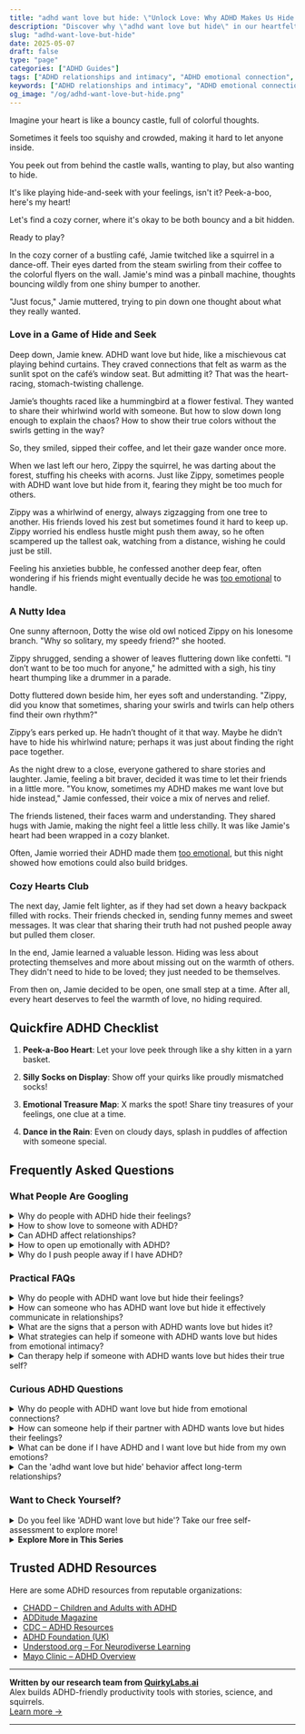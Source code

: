 ```yaml
---
title: "adhd want love but hide: \"Unlock Love: Why ADHD Makes Us Hide But Still Want It!\""
description: "Discover why \"adhd want love but hide\" in our heartfelt blog. A cozy read that helps you feel seen and provides insights into navigating emotions playfully and safely. Ready to feel understood?"
slug: "adhd-want-love-but-hide"
date: 2025-05-07
draft: false
type: "page"
categories: ["ADHD Guides"]
tags: ["ADHD relationships and intimacy", "ADHD emotional connection", "hiding feelings with ADHD", "seeking love with ADHD", "managing social anxiety ADHD", "ADHD dating challenges", "finding love with ADHD"]
keywords: ["ADHD relationships and intimacy", "ADHD emotional connection", "hiding feelings with ADHD", "seeking love with ADHD", "managing social anxiety ADHD", "ADHD dating challenges", "finding love with ADHD"]
og_image: "/og/adhd-want-love-but-hide.png"
---
```


Imagine your heart is like a bouncy castle, full of colorful thoughts.

Sometimes it feels too squishy and crowded, making it hard to let anyone inside.

You peek out from behind the castle walls, wanting to play, but also wanting to hide.

It's like playing hide-and-seek with your feelings, isn't it? Peek-a-boo, here's my heart!

Let's find a cozy corner, where it's okay to be both bouncy and a bit hidden. 

Ready to play?

In the cozy corner of a bustling café, Jamie twitched like a squirrel in a dance-off. Their eyes darted from the steam swirling from their coffee to the colorful flyers on the wall. Jamie's mind was a pinball machine, thoughts bouncing wildly from one shiny bumper to another. 

"Just focus," Jamie muttered, trying to pin down one thought about what they really wanted. 

### Love in a Game of Hide and Seek

Deep down, Jamie knew. ADHD want love but hide, like a mischievous cat playing behind curtains. They craved connections that felt as warm as the sunlit spot on the café’s window seat. But admitting it? That was the heart-racing, stomach-twisting challenge.

Jamie’s thoughts raced like a hummingbird at a flower festival. They wanted to share their whirlwind world with someone. But how to slow down long enough to explain the chaos? How to show their true colors without the swirls getting in the way?

So, they smiled, sipped their coffee, and let their gaze wander once more.

When we last left our hero, Zippy the squirrel, he was darting about the forest, stuffing his cheeks with acorns. Just like Zippy, sometimes people with ADHD want love but hide from it, fearing they might be too much for others.

Zippy was a whirlwind of energy, always zigzagging from one tree to another. His friends loved his zest but sometimes found it hard to keep up. Zippy worried his endless hustle might push them away, so he often scampered up the tallest oak, watching from a distance, wishing he could just be still.

Feeling his anxieties bubble, he confessed another deep fear, often wondering if his friends might eventually decide he was [too emotional](/pages/adhd-too-emotional/) to handle.

### A Nutty Idea

One sunny afternoon, Dotty the wise old owl noticed Zippy on his lonesome branch. "Why so solitary, my speedy friend?" she hooted.

Zippy shrugged, sending a shower of leaves fluttering down like confetti. "I don’t want to be too much for anyone," he admitted with a sigh, his tiny heart thumping like a drummer in a parade.

Dotty fluttered down beside him, her eyes soft and understanding. "Zippy, did you know that sometimes, sharing your swirls and twirls can help others find their own rhythm?"

Zippy’s ears perked up. He hadn’t thought of it that way. Maybe he didn’t have to hide his whirlwind nature; perhaps it was just about finding the right pace together.

As the night drew to a close, everyone gathered to share stories and laughter. Jamie, feeling a bit braver, decided it was time to let their friends in a little more. "You know, sometimes my ADHD makes me want love but hide instead," Jamie confessed, their voice a mix of nerves and relief.

The friends listened, their faces warm and understanding. They shared hugs with Jamie, making the night feel a little less chilly. It was like Jamie's heart had been wrapped in a cozy blanket.

Often, Jamie worried their ADHD made them [too emotional](/pages/adhd-too-emotional/), but this night showed how emotions could also build bridges.

### Cozy Hearts Club

The next day, Jamie felt lighter, as if they had set down a heavy backpack filled with rocks. Their friends checked in, sending funny memes and sweet messages. It was clear that sharing their truth had not pushed people away but pulled them closer.

In the end, Jamie learned a valuable lesson. Hiding was less about protecting themselves and more about missing out on the warmth of others. They didn't need to hide to be loved; they just needed to be themselves.

From then on, Jamie decided to be open, one small step at a time. After all, every heart deserves to feel the warmth of love, no hiding required.

## Quickfire ADHD Checklist

1. **Peek-a-Boo Heart**: Let your love peek through like a shy kitten in a yarn basket.

2. **Silly Socks on Display**: Show off your quirks like proudly mismatched socks!

3. **Emotional Treasure Map**: X marks the spot! Share tiny treasures of your feelings, one clue at a time.

4. **Dance in the Rain**: Even on cloudy days, splash in puddles of affection with someone special.

## Frequently Asked Questions



### What People Are Googling

<details><summary>Why do people with ADHD hide their feelings?</summary><p>People with ADHD might hide their feelings for a few reasons, often stemming from past experiences of being misunderstood or not feeling supported. It's common to worry about how others might react to their intense emotions or rapid changes in mood, which can feel overwhelming to both the person with ADHD and those around them. This can lead to a protective behavior where they keep their feelings to themselves to avoid judgment or conflict. Remember, everyone needs a safe space to express themselves, and finding understanding friends, family, or a supportive group can make a world of difference.</p></details>
<details><summary>How to show love to someone with ADHD?</summary><p>Showing love to someone with ADHD is all about understanding and patience. Start by acknowledging their unique needs and appreciating their vibrant energy and creativity. Establishing clear, honest communication can make a big difference, helping them feel supported and heard. Lastly, remember to celebrate their successes, no matter how small, and offer reassurances when things get a bit overwhelming—they’ll truly appreciate the thoughtfulness and care you put into understanding their world.</p></details>
<details><summary>Can ADHD affect relationships?</summary><p>Absolutely, ADHD can indeed affect relationships, but understanding how is a great first step! People with ADHD might struggle with things like staying organized, managing time, or following through on commitments, which can sometimes be misunderstood by partners who don't have the same challenges. It's also common for emotional sensitivity and impulsivity to add some extra spice to interactions. Remember, communication and mutual understanding can turn these challenges into strengths, fostering a uniquely supportive and vibrant relationship.</p></details>
<details><summary>How to open up emotionally with ADHD?</summary><p>Opening up emotionally with ADHD can sometimes feel like navigating a maze—challenging but definitely doable with some gentle strategies. Start by identifying someone who is patient and understanding, possibly someone who already knows a bit about ADHD. When you share, explain how ADHD affects your emotions and communication, which can help them better understand your perspective. Also, consider writing down your thoughts beforehand if you find verbal expression tricky; it can be a cozy, personal way to sort through your feelings at your own pace before sharing them aloud.</p></details>
<details><summary>Why do I push people away if I have ADHD?</summary><p>It's really common to feel like you're pushing people away when you have ADHD, and it’s okay to feel this way. Sometimes, the challenges of managing your emotions and reactions can make relationships tricky. ADHD can lead to misunderstandings or intense reactions that might overwhelm you or others. Just remember, recognizing this is a powerful first step, and with some strategies and understanding, you can build stronger connections. You're not alone in this, and reaching out for support can be incredibly helpful.</p></details>



### Practical FAQs

<details><summary>Why do people with ADHD want love but hide their feelings?</summary><p>It's completely understandable to feel this way! Many people with ADHD long for deep connections and love, but might hide their feelings due to fear of being misunderstood or rejected due to past experiences. ADHD can sometimes make emotions feel more intense, and managing these emotions can be challenging. It’s like wanting to jump into the water but being scared it’s too cold. Remember, your feelings are valid, and finding someone who understands your unique self is entirely possible.</p></details>
<details><summary>How can someone who has ADHD want love but hide it effectively communicate in relationships?</summary><p>Absolutely, expressing feelings and maintaining open communication can sometimes feel like a daunting task, especially when you have ADHD. It’s like wanting to read a book in a noisy café sometimes, isn't it? The key is to find a quiet corner in that café of your mind. Start by setting aside specific times to share thoughts with your partner when you feel most at ease and less overwhelmed. It can also be incredibly helpful to write down your thoughts and feelings beforehand. This little bit of preparation can make your communication clearer and more effective, helping you bridge the gap between wanting love and expressing it.</p></details>
<details><summary>What are the signs that a person with ADHD wants love but hides it?</summary><p>It's really common for someone with ADHD to yearn for deep connections and love, but also feel hesitant about showing it. They might worry about being too much or not enough, leading them to mask their true feelings. You might notice they're incredibly enthusiastic and attentive when they're with you, laughing a lot and engaging deeply in conversations. However, they might also pull back suddenly, needing time to manage their emotions or fears of vulnerability. It's a delicate balance, but underneath, the affection and need for connection are often very strong.</p></details>
<details><summary>What strategies can help if someone with ADHD wants love but hides from emotional intimacy?</summary><p>It's completely understandable to yearn for love but feel hesitant about diving into emotional intimacy—many with ADHD experience this. A gentle first step might be exploring why intimacy feels daunting; sometimes, past experiences or fear of rejection play a role. Setting small, manageable goals can make the process less overwhelming, like sharing a personal story or emotion with a friend before opening up in romantic relationships. And remember, finding a supportive environment and perhaps a therapist or coach familiar with ADHD can really provide the tools and confidence you need to navigate these waters.</p></details>
<details><summary>Can therapy help if someone with ADHD wants love but hides their true self?</summary><p>Absolutely, therapy can be a wonderful tool for exploring and addressing this. When someone with ADHD masks their true self, especially in relationships, it might be stemming from fears of rejection or misunderstanding. Therapy offers a safe space to understand these feelings and develop strategies to express your authentic self more confidently. By working with a therapist, you can learn how to build genuine connections and foster self-acceptance, both of which are key in finding and nurturing love.</p></details>



### Curious ADHD Questions

<details><summary>Why do people with ADHD want love but hide from emotional connections?</summary><p>It's really common for people with ADHD to crave deep, meaningful connections, including love, but sometimes they might pull back or seem to hide from these very relationships. This often stems from past experiences where their ways of processing emotions and interactions were misunderstood, leading to feelings of rejection or being overwhelmed. Plus, the intensity of emotions can sometimes make relationships feel like a lot to handle, prompting a bit of a retreat to regroup. It's important to remember that this behavior isn't about a lack of desire for connection, but more about managing emotional responses in a way that feels safe and sustainable.</p></details>
<details><summary>How can someone help if their partner with ADHD wants love but hides their feelings?</summary><p>It's truly heartwarming that you want to support your partner in this way. People with ADHD might hide their feelings due to past misunderstandings or fear of rejection. A cozy start would be to create a safe, non-judgmental space where your partner feels comfortable expressing themselves. Gentle check-ins and expressing your own feelings openly can also encourage your partner to share theirs. Remember, patience and understanding go a long way in nurturing a loving connection.</p></details>
<details><summary>What can be done if I have ADHD and I want love but hide from my own emotions?</summary><p>Navigating emotions can feel especially tricky when you have ADHD, but it's wonderful that you're reaching out for love and connection. It's quite common to feel a bit overwhelmed by your feelings, and sometimes hiding might seem like the easiest route. A good first step could be gently exploring what emotions feel like for you and identifying which ones make you want to hide. Consider sharing these feelings with someone you trust or a therapist who can help guide you through understanding and embracing your emotions. This process can strengthen your relationship with yourself and others, opening the door to deeper connections and love.</p></details>
<details><summary>Can the 'adhd want love but hide' behavior affect long-term relationships?</summary><p>Absolutely, it's quite common for individuals with ADHD to crave closeness but also feel compelled to pull away or hide their true selves, often due to fears of rejection or feeling overwhelmed. This push-pull dynamic can certainly impact long-term relationships, as it might leave partners feeling confused or distant. However, with open communication and mutual understanding, you and your partner can navigate these feelings together. It’s all about building a safe space where vulnerability is welcomed and both partners feel valued and understood.</p></details>



### Want to Check Yourself?

<details><summary>Do you feel like 'ADHD want love but hide'? Take our free self-assessment to explore more!</summary><p>Absolutely, that feeling is quite common! Many people with ADHD experience challenges in expressing their needs or managing how they connect with others, which might make them feel like they’re hiding away. Our free self-assessment is designed to help you explore these feelings in a supportive and understanding environment. It’s a great step towards understanding your unique patterns and finding ways to express your love and needs more comfortably. Why not give it a try and see what insights you can discover?</p></details>

<script type="application/ld+json">
{
  "@context": "https://schema.org",
  "@type": "FAQPage",
  "mainEntity": [
    {
      "@type": "Question",
      "name": "Why do people with ADHD hide their feelings?",
      "acceptedAnswer": {
        "@type": "Answer",
        "text": "People with ADHD might hide their feelings for a few reasons, often stemming from past experiences of being misunderstood or not feeling supported. It's common to worry about how others might react to their intense emotions or rapid changes in mood, which can feel overwhelming to both the person with ADHD and those around them. This can lead to a protective behavior where they keep their feelings to themselves to avoid judgment or conflict. Remember, everyone needs a safe space to express themselves, and finding understanding friends, family, or a supportive group can make a world of difference."
      }
    },
    {
      "@type": "Question",
      "name": "How to show love to someone with ADHD?",
      "acceptedAnswer": {
        "@type": "Answer",
        "text": "Showing love to someone with ADHD is all about understanding and patience. Start by acknowledging their unique needs and appreciating their vibrant energy and creativity. Establishing clear, honest communication can make a big difference, helping them feel supported and heard. Lastly, remember to celebrate their successes, no matter how small, and offer reassurances when things get a bit overwhelming\u2014they\u2019ll truly appreciate the thoughtfulness and care you put into understanding their world."
      }
    },
    {
      "@type": "Question",
      "name": "Can ADHD affect relationships?",
      "acceptedAnswer": {
        "@type": "Answer",
        "text": "Absolutely, ADHD can indeed affect relationships, but understanding how is a great first step! People with ADHD might struggle with things like staying organized, managing time, or following through on commitments, which can sometimes be misunderstood by partners who don't have the same challenges. It's also common for emotional sensitivity and impulsivity to add some extra spice to interactions. Remember, communication and mutual understanding can turn these challenges into strengths, fostering a uniquely supportive and vibrant relationship."
      }
    },
    {
      "@type": "Question",
      "name": "How to open up emotionally with ADHD?",
      "acceptedAnswer": {
        "@type": "Answer",
        "text": "Opening up emotionally with ADHD can sometimes feel like navigating a maze\u2014challenging but definitely doable with some gentle strategies. Start by identifying someone who is patient and understanding, possibly someone who already knows a bit about ADHD. When you share, explain how ADHD affects your emotions and communication, which can help them better understand your perspective. Also, consider writing down your thoughts beforehand if you find verbal expression tricky; it can be a cozy, personal way to sort through your feelings at your own pace before sharing them aloud."
      }
    },
    {
      "@type": "Question",
      "name": "Why do I push people away if I have ADHD?",
      "acceptedAnswer": {
        "@type": "Answer",
        "text": "It's really common to feel like you're pushing people away when you have ADHD, and it\u2019s okay to feel this way. Sometimes, the challenges of managing your emotions and reactions can make relationships tricky. ADHD can lead to misunderstandings or intense reactions that might overwhelm you or others. Just remember, recognizing this is a powerful first step, and with some strategies and understanding, you can build stronger connections. You're not alone in this, and reaching out for support can be incredibly helpful."
      }
    }
  ]
}
</script>
<script type="application/ld+json">
{
  "@context": "https://schema.org",
  "@type": "Article",
  "author": {
    "@type": "Person",
    "name": "QuirkyLabs",
    "url": "https://quirkylabs.ai/about"
  },
  "headline": "adhd want love but hide: \"Unlock Love: Why ADHD Makes Us Hide But Still Want It!\"",
  "mainEntityOfPage": "https://blog.quirkylabs.ai/pages/adhd-want-love-but-hide/",
  "datePublished": "2025-05-07"
}
</script>
<script type="application/ld+json">
{
  "@context": "https://schema.org",
  "@type": "BreadcrumbList",
  "itemListElement": [
    {
      "@type": "ListItem",
      "position": 1,
      "name": "Home",
      "item": "https://quirkylabs.ai/"
    },
    {
      "@type": "ListItem",
      "position": 2,
      "name": "Blog",
      "item": "https://blog.quirkylabs.ai/"
    },
    {
      "@type": "ListItem",
      "position": 3,
      "name": "adhd want love but hide: \"Unlock Love: Why ADHD Makes Us Hide But Still Want It!\"",
      "item": "https://blog.quirkylabs.ai/pages/adhd-want-love-but-hide/"
    }
  ]
}
</script>

<details>
<summary><strong>Explore More in This Series</strong></summary>

- [Adhd People Leave Me](/pages/adhd-people-leave-me/)
- [Adhd Anxious Attachment](/pages/adhd-anxious-attachment/)
- [Adhd Do I Deserve Love](/pages/adhd-do-i-deserve-love/)
- [Adhd Too Emotional](/pages/adhd-too-emotional/)
- [Adhd Love Me Then Leave Me](/pages/adhd-love-me-then-leave-me/)
- [Adhd Breakups And Blame](/pages/adhd-breakups-and-blame/)
- [Adhd Impossible To Live With](/pages/adhd-impossible-to-live-with/)
- [Adhd Too Much For Others](/pages/adhd-too-much-for-others/)
</details>



## Trusted ADHD Resources

Here are some ADHD resources from reputable organizations:

- [CHADD – Children and Adults with ADHD](https://chadd.org)
- [ADDitude Magazine](https://www.additudemag.com)
- [CDC – ADHD Resources](https://www.cdc.gov/ncbddd/adhd)
- [ADHD Foundation (UK)](https://www.adhdfoundation.org.uk)
- [Understood.org – For Neurodiverse Learning](https://www.understood.org)
- [Mayo Clinic – ADHD Overview](https://www.mayoclinic.org/diseases-conditions/adhd)


---

**Written by our research team from [QuirkyLabs.ai](https://quirkylabs.ai)**  
Alex builds ADHD-friendly productivity tools with stories, science, and squirrels.  
[Learn more →](https://quirkylabs.ai)

---
